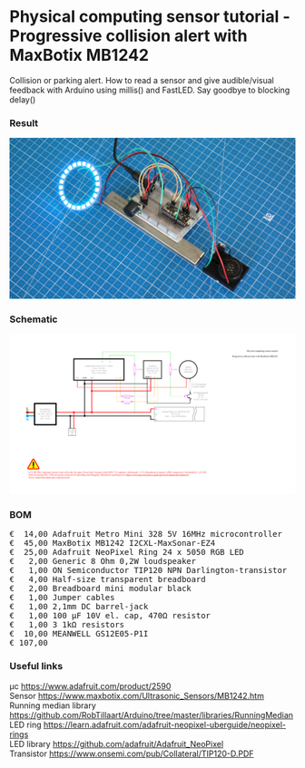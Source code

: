 # Physical computing sensor tutorial - Progressive collision alert with MaxBotix MB1242

Collision or parking alert. How to read a sensor and give audible/visual feedback with Arduino using millis() and FastLED. Say goodbye to blocking delay()

### Result

![](Assets/3a%20result.jpg)

### Schematic

![](Assets/3a%20schematic.png)

### BOM

<pre>
€  14,00 Adafruit Metro Mini 328 5V 16MHz microcontroller
€  45,00 MaxBotix MB1242 I2CXL-MaxSonar-EZ4
€  25,00 Adafruit NeoPixel Ring 24 x 5050 RGB LED
€   2,00 Generic 8 Ohm 0,2W loudspeaker
€   1,00 ON Semiconductor TIP120 NPN Darlington-transistor
€   4,00 Half-size transparent breadboard
€   2,00 Breadboard mini modular black
€   1,00 Jumper cables
€   1,00 2,1mm DC barrel-jack
€   1,00 100 µF 10V el. cap, 470Ω resistor
€   1,00 3 1kΩ resistors
€  10,00 MEANWELL GS12E05-P1I
€ 107,00
</pre>  

### Useful links  

μc https://www.adafruit.com/product/2590  
Sensor https://www.maxbotix.com/Ultrasonic_Sensors/MB1242.htm  
Running median library https://github.com/RobTillaart/Arduino/tree/master/libraries/RunningMedian  
LED ring https://learn.adafruit.com/adafruit-neopixel-uberguide/neopixel-rings  
LED library https://github.com/adafruit/Adafruit_NeoPixel  
Transistor https://www.onsemi.com/pub/Collateral/TIP120-D.PDF
 
